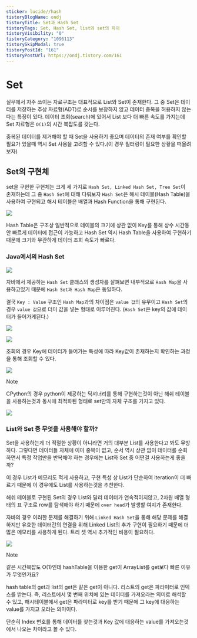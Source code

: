 ```yaml
---
sticker: lucide//hash
tistoryBlogName: ondj
tistoryTitle: Set과 Hash Set
tistoryTags: Set, Hash Set, list와 set의 차이
tistoryVisibility: "0"
tistoryCategory: "1096113"
tistorySkipModal: true
tistoryPostId: "161"
tistoryPostUrl: https://ondj.tistory.com/161
---
```

# Set

실무에서 자주 쓰이는 자료구조는 대표적으로 List와 Set이 존재한다. 그 중 Set은 데이터를 저장하는 추상 자료형(ADT)로 순서를 보장하지 않고 데이터 중복을 허용하지 않는다는 특징이 있다.
데이터 조회(search)에 있어서 List 보다 더 빠른 속도를 가지는데 Set 자료형은 `O(1)`의 시간 복잡도를 갖는다.

중복된 데이터를 제거해야 할 때 Set을 사용하기 좋으며 데이터의 존재 여부를 확인할 필요가 있을때 역시 Set 사용을 고려할 수 있다.(이 경우 필터링이 필요한 상황을 떠올려보자)

## Set의 구현체

set을 구현한 구현체는 크게 세 가지로 `Hash Set, Linked Hash Set, Tree Set`이 존재하는데
그 중 `Hash Set`에 대해 다뤄보자 `Hash Set`은 해시 테이블(Hash Table)을 사용하여 구현되고
해시 테이블은 배열과 Hash Function을 통해 구현된다.

![](https://i.imgur.com/yQZHACU.png)

Hash Table은 구조상 일반적으로 테이블의 크기에 상관 없이 Key를 통해 상수 시간동안 빠르게 데이터에 접근이 가능하고 Hash Set 역시 Hash Table을 사용하여 구현하기 때문에 크기와 무관하게 데이터 조회 속도가 빠르다.

### Java에서의 Hash Set

![](https://i.imgur.com/i94b502.png)

자바에서 제공하는 `Hash Set` 클래스의 생성자를 살펴보면 내부적으로 `Hash Map`을 사용하고있기 때문에 `Hash Set과 Hash Map`은 동일하다. 

결국 `Key : Value` 구조인 `Hash Map`과의 차이점은 `value 값`의 유무이고 `Hash Set`의 경우 `value 값`으로 더미 값을 넣는 형태로 이루어진다.
(`Hash Set`은 key의 값에 데이터가 들어가게된다.)

![](https://i.imgur.com/ggno21E.png)

![](https://i.imgur.com/wIOzHhs.png)

조회의 경우 Key에 데이터가 들어가는 특성에 따라 Key값이 존재하는지 확인하는 과정을 통해 조회할 수 있다.

![](https://i.imgur.com/FzDBqGX.png)

> [!NOTE]
> CPython의 경우 python이 제공하는 딕셔너리를 통해 구현하는것이 아닌 해쉬 테이블을 사용하는것과 동시에 최적화된 형태로 set만의 자체 구조를 가지고 있다.

![](https://i.imgur.com/9rMcEev.png)

### List와 Set 중 무엇을 사용해야 할까?

Set을 사용하는게 더 적절한 상황이 아니라면 거의 대부분 List를 사용한다고 봐도 무방하다.
그렇다면 데이터들 자체에 이미 중복이 없고, 순서 역시 상관 없이 데이터를 순회하면서 특정 작업만을 반복해야 하는 경우에는 List와 Set 중 어떤걸 사용하는게 좋을까?

이 경우 List가 메모리도 적게 사용하고, 구현 특성 상 List가 단순하여 iteration이 더 빠르기 때문에 이 경우에도 List를 사용하는것을 추천한다.

해쉬 테이블로 구현된 Set의 경우 List와 달리 데이터가 연속적이지않고, 2차원 배열 형태의 표 구조로 row를 탐색해야 하기 때문에 `over head`가 발생할 여지가 존재한다.

자바의 경우 이러한 문제를 해결하기 위해 `Linked Hash Set`을 통해 해당 문제를 해결 하지만 유효한 데이터간의 연결을 위해 Linked List의 추가 구현이 필요하기 때문에 더 많은 메모리를 사용하게 된다. 
트리 셋 역시 추가적인 비용이 필요하다.

![](https://i.imgur.com/T3b0bW0.png)


> [!NOTE]
> 같은 시간복잡도 O(1)인데 hashTable을 이용한 get이 ArrayList를 get보다 빠른 이유가 무엇인가요?
> 
> hash table의 get과 list의 get은 같은 get이 아니다. 
> 리스트의 get은 파라미터로 인덱스를 받는다. 즉, 리스트에서 몇 번째 위치에 있는 데이터를 가져오라는 의미로 해석할 수 있고, 해시테이블에서 get은 파라미터로 key를 받기 때문에 그 key에 대응하는 value를 가지고 오라는 의미이다.
> 
> 단순히 Index 번호를 통해 데이터를 찾는것과 Key 값에 대응하는 value를 가져오는것에서 나오는 차이라고 볼 수 있다.



